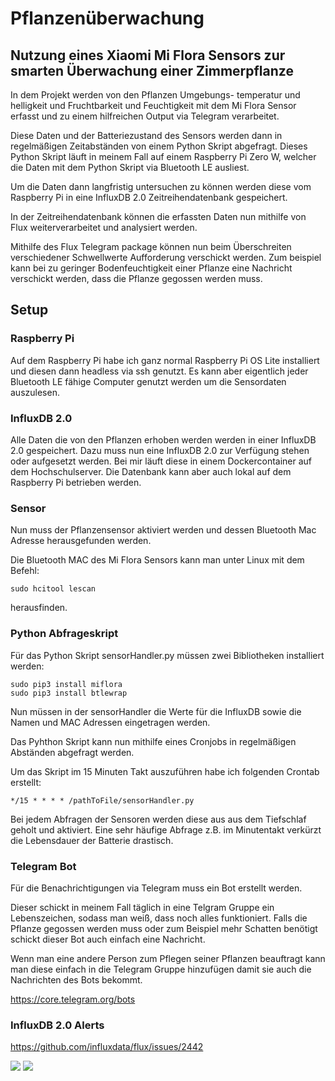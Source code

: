 # Pflanzenüberwachung
## Nutzung eines Xiaomi Mi Flora Sensors zur smarten Überwachung einer Zimmerpflanze

In dem Projekt werden von den Pflanzen Umgebungs- temperatur und helligkeit und Fruchtbarkeit und Feuchtigkeit mit dem Mi Flora Sensor erfasst und zu einem hilfreichen Output via Telegram verarbeitet.

Diese Daten und der Batteriezustand des Sensors werden dann in regelmäßigen Zeitabständen von einem Python Skript abgefragt. Dieses Python Skript läuft in meinem Fall auf einem Raspberry Pi Zero W, welcher die Daten mit dem Python Skript via Bluetooth LE ausliest.

Um die Daten dann langfristig untersuchen zu können werden diese vom Raspberry Pi in eine InfluxDB 2.0 Zeitreihendatenbank gespeichert.

In der Zeitreihendatenbank können die erfassten Daten nun mithilfe von Flux weiterverarbeitet und analysiert werden. 

Mithilfe des Flux Telegram package können nun beim Überschreiten verschiedener Schwellwerte Aufforderung verschickt werden.
Zum beispiel kann bei zu geringer Bodenfeuchtigkeit einer Pflanze eine Nachricht verschickt werden, dass die Pflanze gegossen werden muss.


## Setup

### Raspberry Pi

Auf dem Raspberry Pi habe ich ganz normal Raspberry Pi OS Lite installiert und diesen dann headless via ssh genutzt.
Es kann aber eigentlich jeder Bluetooth LE fähige Computer genutzt werden um die Sensordaten auszulesen.

### InfluxDB 2.0

Alle Daten die von den Pflanzen erhoben werden werden in einer InfluxDB 2.0 gespeichert.
Dazu muss nun eine InfluxDB 2.0 zur Verfügung stehen oder aufgesetzt werden.
Bei mir läuft diese in einem Dockercontainer auf dem Hochschulserver. Die Datenbank kann aber auch lokal auf dem Raspberry Pi betrieben werden. 

### Sensor

Nun muss der Pflanzensensor aktiviert werden und dessen Bluetooth Mac Adresse herausgefunden werden.

Die Bluetooth MAC des Mi Flora Sensors kann man unter Linux mit dem Befehl:

    sudo hcitool lescan

herausfinden.

### Python Abfrageskript

Für das Python Skript sensorHandler.py müssen zwei Bibliotheken installiert werden:

    sudo pip3 install miflora
    sudo pip3 install btlewrap

Nun müssen in der sensorHandler die Werte für die InfluxDB sowie die Namen und MAC Adressen eingetragen werden.

Das Pyhthon Skript kann nun mithilfe eines Cronjobs in regelmäßigen Abständen abgefragt werden.

Um das Skript im 15 Minuten Takt auszuführen habe ich folgenden Crontab erstellt:

    */15 * * * * /pathToFile/sensorHandler.py

Bei jedem Abfragen der Sensoren werden diese aus aus dem Tiefschlaf geholt und aktiviert.
Eine sehr häufige Abfrage z.B. im Minutentakt verkürzt die Lebensdauer der Batterie drastisch.

### Telegram Bot

Für die Benachrichtigungen via Telegram muss ein Bot erstellt werden. 

Dieser schickt in meinem Fall täglich in eine Telgram Gruppe ein Lebenszeichen, sodass man weiß, dass noch alles funktioniert. Falls die Pflanze gegossen werden muss oder zum Beispiel mehr Schatten benötigt schickt dieser Bot auch einfach eine Nachricht.

Wenn man eine andere Person zum Pflegen seiner Pflanzen beauftragt kann man diese einfach in die Telegram Gruppe hinzufügen damit sie auch die Nachrichten des Bots bekommt.


https://core.telegram.org/bots

### InfluxDB 2.0 Alerts

https://github.com/influxdata/flux/issues/2442

![](2020-12-29-10-58-17.png)
![](2020-12-29-11-33-13.png)






